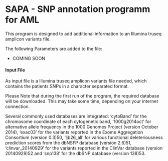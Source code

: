 SAPA - SNP annotation programm for AML
===================

This program is designed to add additional information to an Illumina truseq amplicon variants file.

The following Parameters are added to the file:

- COMING SOON




#### <i class="icon-file"></i> Input File
As input file is a Illumina truseq amplicon variants file needed, which contains the patients SNPs in a character separated format.


Please Note that during the first run of the program, the required database will be downloaded. This may take some time, depending on your internet connection.

Several commonly used databases are integrated: ‘cytoBand’ for the chromosome coordinate of each cytogenetic band,
‘1000g2014oct’ for alternative allele frequency in the 1000 Genomes Project (version October 2014), ‘exac03’
for the variants reported in the Exome Aggregation Consortium (version 0.3)50, ‘ljb26_all’ for various functional
deleteriousness prediction scores from the dbNSFP database (version 2.6)51, ‘clinvar_20140929’ for the variants
reported in the ClinVar database (version 20140929)52 and ‘snp138’ for the dbSNP database (version 138)53.
